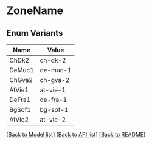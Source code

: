 # ZoneName

## Enum Variants

| Name | Value |
|---- | -----|
| ChDk2 | ch-dk-2 |
| DeMuc1 | de-muc-1 |
| ChGva2 | ch-gva-2 |
| AtVie1 | at-vie-1 |
| DeFra1 | de-fra-1 |
| BgSof1 | bg-sof-1 |
| AtVie2 | at-vie-2 |


[[Back to Model list]](../README.md#documentation-for-models) [[Back to API list]](../README.md#documentation-for-api-endpoints) [[Back to README]](../README.md)


